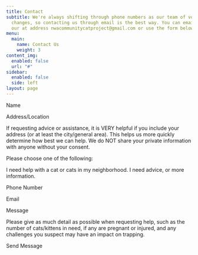 ```yaml
---
title: Contact
subtitle: We're always shifting through phone numbers as our team of volunteers
  changes, so contacting us through email is the best way. You can email us at
  our at address nwacommunitycatproject@gmail.com or use the form below.
menu:
  main:
    name: Contact Us
    weight: 3
content_img:
  enabled: false
  url: "#"
sidebar:
  enabled: false
  side: left
layout: page
---
```

Name

Address/Location

If requesting advice or assistance, it is VERY helpful if you include your address (or at least the city/general area). This helps us more quickly determine how best we can help. We do NOT share your private information with anyone without your consent.

Please choose one of the following:

I need help with a cat or cats in my neighborhood. I need advice, or more information.

Phone Number

Email

Message

Please give as much detail as possible when requesting help, such as the number of cats/kittens in need, if any are pregnant or injured, and any challenges you suspect may have an impact on trapping.

Send Message